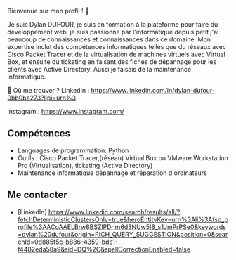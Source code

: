 Bienvenue sur mon profil ! 👋

Je suis Dylan DUFOUR, je suis en formation à la plateforme pour faire du developpement web, je suis passionné par l'informatique depuis petit j'ai beaucoup de connaissances et connaissances dans ce domaine. Mon expertise inclut des compétences informatiques telles que du réseaux avec Cisco Packet Tracer et de la virtualisation de machines virtuels avec Virtual Box, et ensuite du ticketing en faisant des fiches de dépannage pour les clients avec Active Directory. Aussi je faisais de la maintenance informatique.

📍 Où me trouver ?
LinkedIn : https://www.linkedin.com/in/dylan-dufour-0bb0ba273?lipi=urn%3

instagram : https://www.instagram.com/



## Compétences
- Languages de programmation: Python
- Outils : Cisco Packet Tracer,(réseau) Virtual Box ou VMware Workstation Pro (Virtualisation), ticketing (Active Directory)
- Maintenance informatique dépannage et réparation d'ordinateurs


## Me contacter
- [LinkedIn] https://www.linkedin.com/search/results/all/?fetchDeterministicClustersOnly=true&heroEntityKey=urn%3Ali%3Afsd_profile%3AACoAAELBrw8BSZlPDhm6d3NUw5I8_s1JmPrPSe0&keywords=dylan%20dufour&origin=RICH_QUERY_SUGGESTION&position=0&searchId=0d885f5c-b836-4359-bde1-f4482eda58a9&sid=DQ%2C&spellCorrectionEnabled=false


<!--
**Dylan-Dufour/Dylan-Dufour** is a ✨ _special_ ✨ repository because its `README.md` (this file) appears on your GitHub profile.

Here are some ideas to get you started:

- 🔭 I’m currently working on ...
- 🌱 I’m currently learning ...
- 👯 I’m looking to collaborate on ...
- 🤔 I’m looking for help with ...
- 💬 Ask me about ...
- 📫 How to reach me: ...
- 😄 Pronouns: ...
- ⚡ Fun fact: ...
-->
